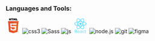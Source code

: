 
<h3 align="left">Languages and Tools:</h3>          
<p align="left"> 
  <img src="https://raw.githubusercontent.com/devicons/devicon/master/icons/html5/html5-original-wordmark.svg" alt="html5" width="40" height="40">
  <img src="https://upload.wikimedia.org/wikipedia/commons/thumb/d/d5/CSS3_logo_and_wordmark.svg/1452px-CSS3_logo_and_wordmark.svg.png" alt="css3" width="30" height="40"/>
  <img src="https://sass-lang.com/assets/img/logos/logo-b6e1ef6e.svg" alt="Sass" width="40" height="40">
  <img src="https://upload.wikimedia.org/wikipedia/commons/thumb/d/d4/Javascript-shield.svg/1200px-Javascript-shield.svg.png" alt="js" width="30" height="40">
  <img src="https://raw.githubusercontent.com/devicons/devicon/master/icons/react/react-original-wordmark.svg" alt="react" width="40" height="40">
  <img src="https://seeklogo.com/images/N/nodejs-logo-FBE122E377-seeklogo.com.png" alt="node.js" width="35" height="40">
  <img src="https://www.vectorlogo.zone/logos/git-scm/git-scm-icon.svg" alt="git" width="40" height="40">
  <img src="https://upload.wikimedia.org/wikipedia/commons/3/33/Figma-logo.svg" alt="figma" width="35" height="40">
</p>
